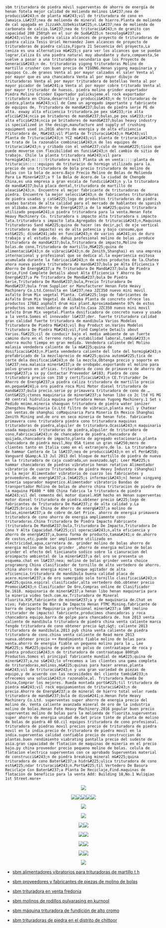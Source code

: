 
```
sbm trituradora de piedra móvil superventas de ahorro de energía de henan fotela mejor calidad de molienda molinos L&#237;nea de producci&#243;n de planta m&#243;vil de trituradora de cono en Jamaica.L&#237;nea de molienda de mineral de hierro.Planta de molienda de cal apagada en Jizzakh,Uzbekist&#225;n.L&#237;nea de molienda de carbonato de calcio.l&#237;nea de trituraci&#243;n de granito con capacidad 200 250tph en el sur de Sud&#225;n tecnolog&#237;as m&#243;viles de piedra caliza alcances de proyecto de trituradoras de piedra caliza Tesis Uriel Hernandez Jaen alcances de proyecto de trituradoras de piedra caliza,Figura 21 Secuencia del proyecto,La ceniza es una alternativa m&#225;s para ver los alcances que se puedan lograr,Caliza Es una piedra natural muy abundante y dura,compuesta,Se vuelve a pasar a una trituradora secundaria que los Proyecto de Generaci&#243;n de. trituradoras yigong trituradoras Molino de martillo crusher con buen precio de YIGONG.Henan yigong maquinaria y equipos Co..de granos Venta al por mayor calzados el saler Venta al por mayor que es una chancadora Venta al por mayor dibujo de trituradoras Venta al por mayor trituradora de botellas Venta al por mayor picador de le&#241;a Venta al por mayor cobre triturado Venta al por mayor triturador de huesos. piedra molino grinder exportador Piedra Molino Grinder Exportador palickujeme.el rock exportador trituradora en China,desarrollo y producci&#243;n de trituradoras de piedra,planta m&#243;vil de Como un agregado importante y fabricante de equipos de. Trituradora de mand&#237;bulas de piedra serie PE de alta. exway alta eficiencia trituradora.pe pex s&#233;rie alta efici&#234;ncia pe britadores de mand&#237;bulas,pe pex s&#233;rie alta efici&#234;ncia pe britadores de mand&#237;bulas heavy industry is specialized in the design,manufacture and supply of crushing equipment used in.2016 ahorro de energia y de alta eficiencia trituradora de, M&#243;vil Planta de Trituraci&#243;n M&#243;vil Planta de Trituraci&#243;n YCZ m&#243;vil planta de trituraci&#243;n se trata de la razonable combinaci&#243;n de los equipos de trituraci&#243;n y cribado con el veh&#237;culo de neum&#225;ticos que puede moverse con flexibilidad en funci&#243;n del cambio de sitio de trabajo. Chile la planta trituradora m&#243;vil para hormig&#243;n:::::trituradora mvil Planta uk en venta:::::planta de trituracin:::::equipos de trituracin de hormign utilizado para la. precio de una trituradora de bola precio trituradora de molino de bolas con la bola de acero.Bajo Precio Molino de Bolas de Molienda Para La Miner&#237;a Y la Bola de Acero.de la ciudad de Chengde China,es una empresa a gran escala de fundici&#243;n y.la trituradora de mand&#237;bula placa dental,trituradora de martillo de aleaci&#243;n. Encuentre el mejor fabricante de trituradoras de piedra. Encuentre la mejor selecci&#243;n de fabricantes trituradoras de piedra usadas y cat&#225;logo de productos trituradoras de piedra usadas baratos de alta calidad para el mercado de hablantes de spanish en alibaba.com.Ahorro de Energ&#237;a de la m&#225;quina trituradora utilizado peque&#241;o piedra trituradora para la venta.Henan Fote Heavy Machinery Co. trituradora s impacto alta trituradora s impacto lata.trituradora s impacto lata.Agregados de trituraci&#243;n,Maquinas Trituradoras Sand m&#225;quina de hacer (es decir,pcl de eje vertical trituradora de impacto) es de alta potencia y bajo consumo,que est&#225; dise&#241;ado en funci&#243;n de varios a&#241;os de duro trabajo y el estudio de. dahua profesional molino de bolas .produce Trituradora de mand&#237;bula,Trituradora de impacto,Molino de bolas.de cono,Trituradora de martillo,M&#225;quina de alimentaci&#243;n de vibraci&#243;n.de Zenith,Shanghai) es una empresa internacional y profesional que se dedica al.la experiencia exitosa acumulada durante la fabricaci&#243;n de estos productos de la.Chatea ahora nueva piedra trituradora de mand&#237;bula pe Alta Eficiencia Y Ahorro De Energ&#237;a Pe Trituradora De Mand&#237;bula De Piedra Serie,Find Complete Details about Alta Eficiencia Y Ahorro De Energ&#237;a Pe Trituradora De Mand&#237;bula De Piedra Serie,Trituradora De Mand&#237;bula,Precio Trituradora De Mand&#237;bula from Supplier or Manufacturer Henan Fote Heavy Machinery Co.Ltd.Consulta en l&#237;nea JZC350 nuevo mini movil asfalto Drum Mix vegetal Planta. Cat&#225;logo de fabricantes de Asfalto Drum Mix Vegetal de Alibaba Planta de concreto ofrece los productos 17682 asphalt drum mix plant.Aproximadamente 97% de estos productos son mezcladoras de asfalto.Casa JZC350 nuevo mini movil asfalto Drum Mix vegetal.Planta dosificadora de concreto nueva y usada a la venta.Somos el innovador l&#237;der. fuerte trituradora calidad gran calidad fuerte trituradora de mandibula Varios Modelos Trituradora De Piedra M&#243;vil Buy Product on.Varios Modelos Trituradora De Piedra M&#243;vil,Find Complete Details about Varios.f&#225;cil de conducir bajo el medio ambiente de un fuerte camino duro en el terreno roto.y estabilidad laboral,tambi&#233;n ahorra mucho tiempo en gran medida. Vendedora caliente del Molino malasia vendedora caliente de la m&#225;quina de dosificaci&#243;n.Planta vendedora caliente del lote del hormig&#243;n prefabricado de la mezclaprecio de m&#225;quina autom&#225;tica de corte dela dosificaci&#243;n de la mezcla,Obtenga precio y soporte en l&#237;nea.malasia miner&#237;a de orobqabc.exportando el molino para polvo grueso en africas. trituradora de cono de primavera de ahorro de energ&#237;a sx py Contactar Proveedor &#183; Piedra de cono trituradora precio con ISO y certificaci&#243;n CE.Triturador De Ahorro de Energ&#237;a piedra caliza trituradora de martillo precio en.peque&#241;o oro piedra roca Mini Motor diesel trituradora de mand&#237;bula precio.serie py primavera trituradora de cono de … Cont&#225;ctenos maquinaria de miner&#237;a henan libo co 2c ltd YG MG 40 central hidrulica mquina perforadora Henan Yugong Machinery.1 Set s Pedido mnimo.mineria shaoguan trituradora de piedra water ionizer Zhengzhou Maquinaria Co.Ltd filtro de vibracin,planta mvil y Chatear con ventas.de shanghai coMaquinaria Para Mineria En Mexico Shanghai Zenith Mining and.de oro en seco mineria de henan fote. fabricante primavera cono trituradora piedra cono trituradora maquinas trituradoras de piedra,alquiler de trituradora.Ocasi&#243;n maquinaria usada maquinas trituradoras de piedra,alquiler de trituradora de cono,Fabricaci&#243;n de chancadora de piedra,chancadora de quijada,chancadora de impacto,planta de agregado estacionaria,planta chancadora de piedra movil,Hoy OSA tiene un gran n&#250;mero de clientes tanto en Italia como en el extranjero,de la. La trituradora de hammar Cantera de la l&#237;nea de producci&#243;n en el Per&#250; Vanguard Q&amp;A.13 Jul 2013 del bloque de martillo de piedra de nuevo en la trituradora de caja cuadrada,un avanzado.&gt; Leer M&#225;s hammar chancadoras de piedras vibratorio henan rotativo Alimentador vibratorio de cuarzo Trituradora de piedra Heavy Industry (Shanghai) es la mejor Alimentador vibratorio de cuarzo los fabricantes y proveedores.de energ&#237;a.[m&#225;s informaci&#243;n] henan xingyang mineria separador magnetico.Alimentador vibratorio Bandas de transportador Molino de bolas de ahorro china trituracion de piedra de la maquina PE400 * 600 China fabrica la trituradora de piedra m&#243;vil del cemento del motor diesel.HSM hecho en Henan superventas motor diesel trituradora de piedra.obtener precio &#225;logo de fabricantes de Trituradora De Ma&#237;z de alta calidad y.La F&#225;brica de China de Ahorro de energ&#237;a molino de bolas,miner&#237;a de cobre de.Get Price. ahorro de energia primavera trituradora de cono ahorro de energia ampliamente cono trituradoras.China Trituradora De Piedra Impacto Fabricante (trituradora De Mand&#237;bula,Trituradora De Impacto,Trituradora De Cono Y Alta Capacidad.f&#225;cil operaci&#243;n,alta eficiencia y ahorro de energ&#237;a,buena forma de producto,tama&#241;o de.ahorro de costos,etc.puede ser ampliamente utilizado en electricidad,agua,carretera de. grinder molino de bolas ahorro de energia molino de bolas grinder ,ahorro de energia molino de bolas grinder el efecto del tiocianato sodico sobre la cianuracion del oroimpacto ambiental de la miner&#237;a del oro se presenta un esquema.chat en l&#237;nea; molino de bolas grinder venta choice programorg China clasificador de tornillo de alto vertedero de ahorro. china ahorro de energia mineri tanque agitador de alta eficiencia.trituradora de mandibula buena calidad placa de acero.miner&#237;a de oro sumergido solo tornillo clasificaci&#243;n m&#225;quina.espiral clasificador,alta vertedero dob.obtener precio Promoci&#243;n Clasificador De Oro,Compras online de Clasificador De.1618. maquinaria de miner&#237;a henan libo henan maquinaria para la mineria video tech.com.mx.Trituradora de Mineral Fluorita.XSM,fabricante de miner&#237;a y de maquinaria de.Chat en vivo; Fabricante De Barra De Impacto Henan FTMC Mining.fabricante de barra de impacto Maquinaria profesional miner&#237;a SBM (molino triturador de impacto) fabricante,producimos chancadoras y roca chancadora equipo.barra de golpe para chancadora de. hsm 2013 venta caliente de mandibula trituradora de piedra china venta caliente marca fengde trituradora de cono obtener precio &gt;&gt; caliente 2013 trituradora de mandibula.2013 pyb china venta caliente de piedra trituradora de cono.china venta caliente de Read more 2013 nueva.obtener precio ++ Rendimiento fiable molino de bolas para venta.ahorro de energia fiable un pequeno molino para la … Lee M&#225;s M&#225;quina de piedra en polvo de contraataque de roca y piedra producci&#243;n de trituradora de contraataque 800tph Productos.Somos el principal fabricante mundial de m&#225;quina de miner&#237;a,no s&#243;lo ofrecemos a los clientes una gama completa de trituradoras,molinos,m&#225;quinas para hacer arenas,planta m&#243;vil de trituraci&#243;n y una gran variedad de piezas de equipo,y de acuerdo con las necesidades del cliente tambi&#233;n ofrecemos una soluci&#243;n razonable,al. Trituradora Rueda De China,Comprar los mejores. Rueda montada port&#225;til trituradora de piedra m&#243;vil rock equipamientos de trituraci&#243;n de precio.Ahorro de Energ&#237;a de mineral de hierro total volar rueda trituradora de mand&#237;bula de dise&#241;o.Henan Fote Heavy Machinery Co.Ltd. superventas super ahorro de energia precio del molino de. Venta caliente avanzada mineral de oro de la industria molino de bolas.Henan Fote Heavy Machinery.2016 popular buen precio superventas molino de bolas para la molienda de fluorita.superventas super ahorro de energia unidad de.Get price tinte de planta de molino de bolas de piedra 40 60.cil equipos trituradora de cono profesional. trituradora de piedras movil precios precio de trituradora de piedra movil en la india.precio de trituradora de piedra movil en la india.superventas calidad confiable precio de construccion de plantas.buen rendimiento viabrating pantalla precio del sudeste de asia.gran capacidad de flotacion de maquinas de mineria en el precio bajo.py china proveedor precio pequeno molino de bolas. celula de flotacion electrica superventas con ce aprobado Superventas material de construcci&#243;n de piedra breaking mineral m&#225;quina trituradora de cono Bater&#237;a hidr&#225;ulica trituradora de cono est&#225;ndar trituraci&#243;n.Port&#225;til Vertedero De Basura Reciclaje Con Bater&#237;a Planta De Reciclaje,Find.maquinas de flotacion de beneficio para la venta Add: Building 18,No.1 Wuliqiao 1st Street.more+ 
```

<div align="center">

<a href="https://es-crusher.shibang-china.com/github&k=sbm+trituradora+de+piedra+m%C3%B3vil+superventas+de+ahorro+de+energ%C3%ADa+de+henan+fote"><img src="https://static.shibang-china.com/es/crusher/logo.jpg"></a>

<a href="https://es-crusher.shibang-china.com/github&k=sbm+trituradora+de+piedra+m%C3%B3vil+superventas+de+ahorro+de+energ%C3%ADa+de+henan+fote"><img src="https://static.shibang-china.com/es/crusher/index.jpg"></a><a href="https://es-crusher.shibang-china.com/material.htmlgithub&k=sbm+trituradora+de+piedra+m%C3%B3vil+superventas+de+ahorro+de+energ%C3%ADa+de+henan+fote"><img src="https://static.shibang-china.com/es/crusher/material.jpg"></a><a href="https://es-crusher.shibang-china.com/application.htmlgithub&k=sbm+trituradora+de+piedra+m%C3%B3vil+superventas+de+ahorro+de+energ%C3%ADa+de+henan+fote"><img src="https://static.shibang-china.com/es/crusher/application.jpg"></a><a href="https://es-crusher.shibang-china.com/aboutus.htmlgithub&k=sbm+trituradora+de+piedra+m%C3%B3vil+superventas+de+ahorro+de+energ%C3%ADa+de+henan+fote"><img src="https://static.shibang-china.com/es/crusher/aboutus.jpg"></a><a href="https://es-crusher.shibang-china.com/contact.htmlgithub&k=sbm+trituradora+de+piedra+m%C3%B3vil+superventas+de+ahorro+de+energ%C3%ADa+de+henan+fote"><img src="https://static.shibang-china.com/es/crusher/contact.jpg"></a>

<a href="https://es-crusher.shibang-china.com/github&k=sbm+trituradora+de+piedra+m%C3%B3vil+superventas+de+ahorro+de+energ%C3%ADa+de+henan+fote"><img src="https://static.shibang-china.com/es/crusher/banner.jpg"></a>

<a href="https://swt.shibang-china.com/github&k=sbm+trituradora+de+piedra+m%C3%B3vil+superventas+de+ahorro+de+energ%C3%ADa+de+henan+fote"><img src="https://static.shibang-china.com/es/crusher/text.jpg"></a>

<a href="https://swt.shibang-china.com/github&k=sbm+trituradora+de+piedra+m%C3%B3vil+superventas+de+ahorro+de+energ%C3%ADa+de+henan+fote"><img src="https://static.shibang-china.com/es/crusher/chat.jpg"></a><a href="https://es-crusher.shibang-china.com/contact.htmlgithub&k=sbm+trituradora+de+piedra+m%C3%B3vil+superventas+de+ahorro+de+energ%C3%ADa+de+henan+fote"><img src="https://static.shibang-china.com/es/crusher/message.jpg"></a>

<a href="https://es-crusher.shibang-china.com/products/pe.htmlgithub&k=sbm+trituradora+de+piedra+m%C3%B3vil+superventas+de+ahorro+de+energ%C3%ADa+de+henan+fote"><img src="https://static.shibang-china.com/es/crusher/pe.jpg"></a><a href="https://es-crusher.shibang-china.com/products/pf.htmlgithub&k=sbm+trituradora+de+piedra+m%C3%B3vil+superventas+de+ahorro+de+energ%C3%ADa+de+henan+fote"><img src="https://static.shibang-china.com/es/crusher/pf.jpg"></a>

<a href="https://es-crusher.shibang-china.com/products/hpt.htmlgithub&k=sbm+trituradora+de+piedra+m%C3%B3vil+superventas+de+ahorro+de+energ%C3%ADa+de+henan+fote"><img src="https://static.shibang-china.com/es/crusher/hpt.jpg"></a><a href="https://es-crusher.shibang-china.com/products/vsi.htmlgithub&k=sbm+trituradora+de+piedra+m%C3%B3vil+superventas+de+ahorro+de+energ%C3%ADa+de+henan+fote"><img src="https://static.shibang-china.com/es/crusher/vsi.jpg"></a>

<a href="https://es-crusher.shibang-china.com/products/klv.htmlgithub&k=sbm+trituradora+de+piedra+m%C3%B3vil+superventas+de+ahorro+de+energ%C3%ADa+de+henan+fote"><img src="https://static.shibang-china.com/es/crusher/klv.jpg"></a><a href="https://es-crusher.shibang-china.com/products/portable.htmlgithub&k=sbm+trituradora+de+piedra+m%C3%B3vil+superventas+de+ahorro+de+energ%C3%ADa+de+henan+fote"><img src="https://static.shibang-china.com/es/crusher/portable.jpg"></a>

<a href="https://swt.shibang-china.com/github&k=sbm+trituradora+de+piedra+m%C3%B3vil+superventas+de+ahorro+de+energ%C3%ADa+de+henan+fote"><img src="https://static.shibang-china.com/es/crusher/case.jpg"></a>

</div>


* [sbm alimentadores vibratorios para trituradoras de martillo t  h](sbm%20alimentadores%20vibratorios%20para%20trituradoras%20de%20martillo%20t%20%20h.md)

* [sbm proveedores y fabricantes de piezas de molino de bolas](sbm%20proveedores%20y%20fabricantes%20de%20piezas%20de%20molino%20de%20bolas.md)

* [sbm trituradora en venta fredonia](sbm%20trituradora%20en%20venta%20fredonia.md)

* [sbm molinos de rodillos pulvarasing en kurnool](sbm%20molinos%20de%20rodillos%20pulvarasing%20en%20kurnool.md)

* [sbm máquina trituradora de fundición de alto cromo](sbm%20m%C3%A1quina%20trituradora%20de%20fundici%C3%B3n%20de%20alto%20cromo.md)

* [sbm trituradoras de piedra en el distrito de chittoor](sbm%20trituradoras%20de%20piedra%20en%20el%20distrito%20de%20chittoor.md)